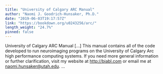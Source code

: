 ```yaml
---
title: "University of Calgary ARC Manual"
author: "Naomi J. Goodrich-Hunsaker, Ph.D."
date: "2019-06-03T19:17:57Z"
link: "https://bookdown.org/u0243256/arc/"
length_weight: "24.7%"
pinned: false
---
```


University of Calgary ARC Manual [...] This manual contains all of the code developed to run neuroimaging programs on the University of Calgary Arc high performance computing systems. If you need more general information or further clarification, visit my website at http://biabl.com or email me at naomi.hunsaker@utah.edu. ...
